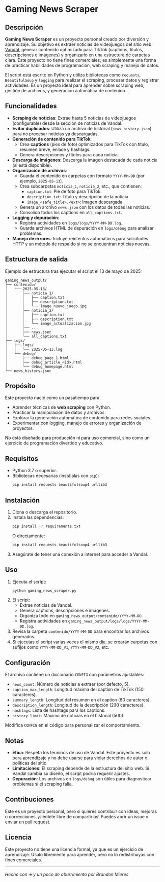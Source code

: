 # Gaming News Scraper

## Descripción
**Gaming News Scraper** es un proyecto personal creado por diversión y aprendizaje. Su objetivo es extraer noticias de videojuegos del sitio web [Vandal](https://vandal.elespanol.com), generar contenido optimizado para TikTok (captions, títulos, descripciones e imágenes) y organizarlo en una estructura de carpetas clara. Este proyecto no tiene fines comerciales; es simplemente una forma de practicar habilidades de programación, web scraping y manejo de datos.

El script está escrito en Python y utiliza bibliotecas como `requests`, `BeautifulSoup` y `logging` para realizar el scraping, procesar datos y registrar actividades. Es un proyecto ideal para aprender sobre scraping web, gestión de archivos, y generación automática de contenido.

## Funcionalidades
- **Scraping de noticias**: Extrae hasta 5 noticias de videojuegos (configurable) desde la sección de noticias de Vandal.
- **Evitar duplicados**: Utiliza un archivo de historial (`news_history.json`) para no procesar noticias ya descargadas.
- **Generación de contenido para TikTok**:
  - Crea **captions** (pies de foto) optimizados para TikTok con título, resumen breve, enlace y hashtags.
  - Genera descripciones y títulos para cada noticia.
- **Descarga de imágenes**: Descarga la imagen destacada de cada noticia (si está disponible).
- **Organización de archivos**:
  - Guarda el contenido en carpetas con formato `YYYY-MM-DD` (por ejemplo, `2025-05-13`).
  - Crea subcarpetas `noticia_1`, `noticia_2`, etc., que contienen:
    - `caption.txt`: Pie de foto para TikTok.
    - `description.txt`: Título y descripción de la noticia.
    - `image_<safe_title>.<ext>`: Imagen descargada.
  - Genera un archivo `news.json` con los datos de todas las noticias.
  - Consolida todos los captions en `all_captions.txt`.
- **Logging y depuración**:
  - Registra actividades en `logs/logs/YYYY-MM-DD.log`.
  - Guarda archivos HTML de depuración en `logs/debug` para analizar problemas.
- **Manejo de errores**: Incluye reintentos automáticos para solicitudes HTTP y un método de respaldo si no se encuentran noticias nuevas.

## Estructura de salida
Ejemplo de estructura tras ejecutar el script el 13 de mayo de 2025:
```
gaming_news_output/
├── contenido/
│   └── 2025-05-13/
│       ├── noticia_1/
│       │   ├── caption.txt
│       │   ├── description.txt
│       │   └── image_nuevo_juego.jpg
│       ├── noticia_2/
│       │   ├── caption.txt
│       │   ├── description.txt
│       │   └── image_actualizacion.jpg
│       ├── ...
│       ├── news.json
│       └── all_captions.txt
├── logs/
│   ├── logs/
│   │   └── 2025-05-13.log
│   └── debug/
│       ├── debug_page_1.html
│       ├── debug_article_<id>.html
│       └── debug_homepage.html
└── news_history.json
```

## Propósito
Este proyecto nació como un pasatiempo para:
- Aprender técnicas de **web scraping** con Python.
- Practicar la manipulación de datos y archivos.
- Explorar la generación automática de contenido para redes sociales.
- Experimentar con logging, manejo de errores y organización de proyectos.

No está diseñado para producción ni para uso comercial, sino como un ejercicio de programación divertido y educativo.

## Requisitos
- Python 3.7 o superior.
- Bibliotecas necesarias (instálalas con `pip`):
  ```bash
  pip install requests beautifulsoup4 urllib3
  ```

## Instalación
1. Clona o descarga el repositorio.
2. Instala las dependencias:
   ```bash
   pip install -r requirements.txt
   ```
   O directamente:
   ```bash
   pip install requests beautifulsoup4 urllib3
   ```
3. Asegúrate de tener una conexión a internet para acceder a Vandal.

## Uso
1. Ejecuta el script:
   ```bash
   python gaming_news_scraper.py
   ```
2. El script:
   - Extrae noticias de Vandal.
   - Genera captions, descripciones e imágenes.
   - Organiza todo en `gaming_news_output/contenido/YYYY-MM-DD`.
   - Registra actividades en `gaming_news_output/logs/logs/YYYY-MM-DD.log`.
3. Revisa la carpeta `contenido/YYYY-MM-DD` para encontrar los archivos generados.
4. Si ejecutas el script varias veces el mismo día, se crearán carpetas con sufijos como `YYYY-MM-DD_V1`, `YYYY-MM-DD_V2`, etc.

## Configuración
El archivo contiene un diccionario `CONFIG` con parámetros ajustables:
- `news_count`: Número de noticias a extraer (por defecto, 5).
- `caption_max_length`: Longitud máxima del caption de TikTok (150 caracteres).
- `summary_length`: Longitud del resumen en el caption (80 caracteres).
- `description_length`: Longitud de la descripción (200 caracteres).
- `hashtags`: Lista de hashtags para los captions.
- `history_limit`: Máximo de noticias en el historial (500).

Modifica `CONFIG` en el código para personalizar el comportamiento.

## Notas
- **Ética**: Respeta los términos de uso de Vandal. Este proyecto es solo para aprendizaje y no debe usarse para violar derechos de autor o políticas del sitio.
- **Limitaciones**: El scraping depende de la estructura del sitio web. Si Vandal cambia su diseño, el script podría requerir ajustes.
- **Depuración**: Los archivos en `logs/debug` son útiles para diagnosticar problemas si el scraping falla.

## Contribuciones
Este es un proyecto personal, pero si quieres contribuir con ideas, mejoras o correcciones, ¡siéntete libre de compartirlas! Puedes abrir un issue o enviar un pull request.

## Licencia
Este proyecto no tiene una licencia formal, ya que es un ejercicio de aprendizaje. Úsalo libremente para aprender, pero no lo redistribuyas con fines comerciales.

---

*Hecho con ☕ y un poco de aburrimiento por Brandon Mieres.*
